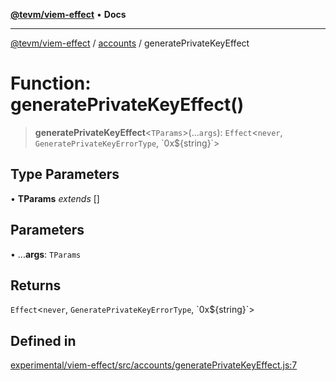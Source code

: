 [**@tevm/viem-effect**](../../README.md) • **Docs**

***

[@tevm/viem-effect](../../modules.md) / [accounts](../README.md) / generatePrivateKeyEffect

# Function: generatePrivateKeyEffect()

> **generatePrivateKeyEffect**\<`TParams`\>(...`args`): `Effect`\<`never`, `GeneratePrivateKeyErrorType`, \`0x$\{string\}\`\>

## Type Parameters

• **TParams** *extends* []

## Parameters

• ...**args**: `TParams`

## Returns

`Effect`\<`never`, `GeneratePrivateKeyErrorType`, \`0x$\{string\}\`\>

## Defined in

[experimental/viem-effect/src/accounts/generatePrivateKeyEffect.js:7](https://github.com/evmts/tevm-monorepo/blob/main/experimental/viem-effect/src/accounts/generatePrivateKeyEffect.js#L7)
